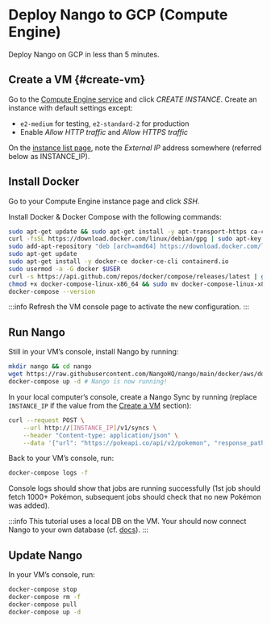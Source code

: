 # Deploy Nango to GCP (Compute Engine)

Deploy Nango on GCP in less than 5 minutes.

## Create a VM {#create-vm}

Go to the [Compute Engine service](https://console.cloud.google.com/compute/instances) and click *CREATE INSTANCE*. Create an instance with default settings except: 
- `e2-medium` for testing, `e2-standard-2` for production
- Enable *Allow HTTP traffic* and *Allow HTTPS traffic*

On the [instance list page](https://console.cloud.google.com/compute/instances), note the *External IP* address somewhere (referred below as INSTANCE_IP).

## Install Docker

Go to your Compute Engine instance page and click *SSH*.

Install Docker & Docker Compose with the following commands:

```bash
sudo apt-get update && sudo apt-get install -y apt-transport-https ca-certificates curl gnupg2 software-properties-common wget
curl -fsSL https://download.docker.com/linux/debian/gpg | sudo apt-key add --
sudo add-apt-repository "deb [arch=amd64] https://download.docker.com/linux/debian buster stable"
sudo apt-get update
sudo apt-get install -y docker-ce docker-ce-cli containerd.io
sudo usermod -a -G docker $USER
curl -s https://api.github.com/repos/docker/compose/releases/latest | grep browser_download_url  | grep docker-compose-linux-x86_64 | cut -d '"' -f 4 | wget -qi -
chmod +x docker-compose-linux-x86_64 && sudo mv docker-compose-linux-x86_64 /usr/local/bin/docker-compose
docker-compose --version
```

:::info
Refresh the VM console page to activate the new configuration.
:::

## Run Nango

Still in your VM’s console, install Nango by running: 

```bash
mkdir nango && cd nango
wget https://raw.githubusercontent.com/NangoHQ/nango/main/docker/aws/docker-compose.yaml && wget https://raw.githubusercontent.com/NangoHQ/nango/main/.env
docker-compose up -d # Nango is now running!
```

In your local computer’s console, create a Nango Sync by running (replace `INSTANCE_IP` if the value from the [Create a VM](#create-vm) section): 

```bash
curl --request POST \
    --url http://[INSTANCE_IP]/v1/syncs \
    --header "Content-type: application/json" \
    --data '{"url": "https://pokeapi.co/api/v2/pokemon", "response_path": "results", "paging_url_path":"next", "mapped_table":"pokemons", "frequency":"1 minute"}'
```

Back to your VM’s console, run: 

```bash
docker-compose logs -f
```

Console logs should show that jobs are running successfully (1st job should fetch 1000+ Pokémon, subsequent jobs should check that no new Pokémon was added).

:::info
This tutorial uses a local DB on the VM. Your should now connect Nango to your own database (cf. [docs](nango-sync/db-config.md#custom-database)).
:::

## Update Nango

In your VM’s console, run:

```bash
docker-compose stop
docker-compose rm -f
docker-compose pull
docker-compose up -d
```